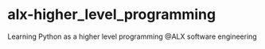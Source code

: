 # alx-higher_level_programming
Learning Python as a higher level programming @ALX software engineering
